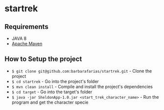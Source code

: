 # startrek


## Requirements
 - JAVA 8
 - [Apache Maven](https://maven.apache.org/index.html)

## How to Setup the project
* `$ git clone git@github.com:barbarafarias/startrek.git` - Clone the project
* `$ cd startrek` - Go into the project's folder
* `$ mvn clean install` - Compile and install the project's dependencies
* `$ cd target` - Go into the target's folder
* `$ java -jar SheldonApp-1.0.jar <start_trek_character_name>` - Run the program and get the character specie